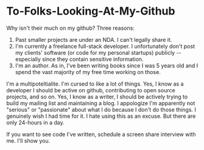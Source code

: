 # To-Folks-Looking-At-My-Github

Why isn't their much on my github? Three reasons:

1. Past smaller projects are under an NDA. I can't legally share it.
2. I'm currently a freelance full-stack developer. I unfortunately don't post my clients' software (or code for my personal startups) publicly -- especially since they contain sensitive information.
3. I'm an author. As in, I've been writing books since I was 5 years old and I spend the vast majority of my free time working on those.

I'm a multipoteltialite. I'm cursed to like a lot of things. Yes, I know as a developer I should be active on github, contributing to open source projects, and so on. Yes, I know as a writer, I should be actively trying to build my mailing list and maintaining a blog. I appologize I'm apparently not "serious" or "passionate" about what I do because I don't do those things. I genuinely wish I had time for it. I hate using this as an excuse. But there are only 24-hours in a day.

If you want to see code I've written, schedule a screen share interview with me. I'll show you.
